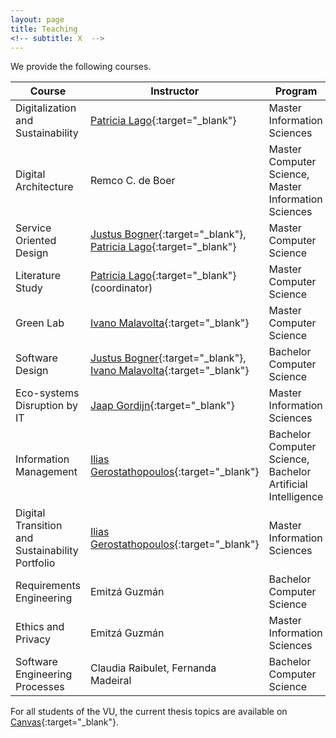 ```yaml
---
layout: page
title: Teaching
<!-- subtitle: X  -->
---
```


We provide the following courses.

|Course | Instructor | Program |
| --- | --- | --- |
| Digitalization and Sustainability	 | 	[Patricia Lago](http://patricialago.nl/){:target="_blank"} | Master Information Sciences |
| Digital Architecture	 | Remco C. de Boer	 | Master Computer Science, Master Information Sciences |
| Service Oriented Design	 | [Justus Bogner](https://xjreb.github.io/){:target="_blank"}, [Patricia Lago](http://patricialago.nl/){:target="_blank"} | Master Computer Science |
| Literature Study	| [Patricia Lago](http://patricialago.nl/){:target="_blank"} (coordinator) | Master Computer Science |
| Green Lab	| [Ivano Malavolta](http://www.ivanomalavolta.com/){:target="_blank"} | Master Computer Science |
| Software Design	 | [Justus Bogner](https://xjreb.github.io/){:target="_blank"}, [Ivano Malavolta](http://www.ivanomalavolta.com/){:target="_blank"} | Bachelor Computer Science |
| Eco-systems Disruption by IT	| [Jaap Gordijn](http://145.108.225.28/people/jaap-gordijn/){:target="_blank"} | Master Information Sciences |
| Information Management	| [Ilias Gerostathopoulos](https://iliasger.github.io/){:target="_blank"} | Bachelor Computer Science, Bachelor Artificial Intelligence |
| Digital Transition and Sustainability Portfolio	 | [Ilias Gerostathopoulos](https://iliasger.github.io/){:target="_blank"} | Master Information Sciences |
| Requirements Engineering | Emitzá Guzmán |Bachelor Computer Science |
| Ethics and Privacy | Emitzá Guzmán |Master Information Sciences |
| Software Engineering Processes | Claudia Raibulet, Fernanda Madeiral |Bachelor Computer Science |


For all students of the VU, the current thesis topics are available on [Canvas](https://canvas.vu.nl/){:target="_blank"}.
